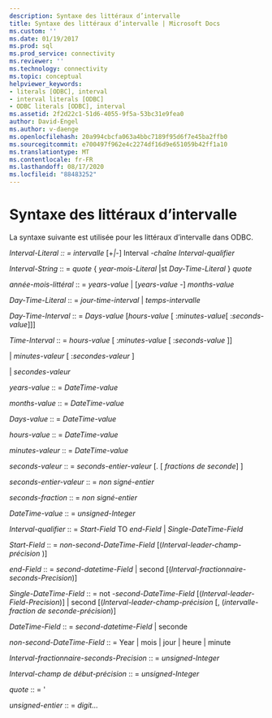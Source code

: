 ```yaml
---
description: Syntaxe des littéraux d’intervalle
title: Syntaxe des littéraux d’intervalle | Microsoft Docs
ms.custom: ''
ms.date: 01/19/2017
ms.prod: sql
ms.prod_service: connectivity
ms.reviewer: ''
ms.technology: connectivity
ms.topic: conceptual
helpviewer_keywords:
- literals [ODBC], interval
- interval literals [ODBC]
- ODBC literals [ODBC], interval
ms.assetid: 2f2d22c1-51d6-4055-9f5a-53bc31e9fea0
author: David-Engel
ms.author: v-daenge
ms.openlocfilehash: 20a994cbcfa063a4bbc7189f95d6f7e45ba2ffb0
ms.sourcegitcommit: e700497f962e4c2274df16d9e651059b42ff1a10
ms.translationtype: MT
ms.contentlocale: fr-FR
ms.lasthandoff: 08/17/2020
ms.locfileid: "88483252"
---
```

# <a name="interval-literal-syntax"></a>Syntaxe des littéraux d’intervalle
La syntaxe suivante est utilisée pour les littéraux d’intervalle dans ODBC.  
  
 *Interval-Literal :: = intervalle* [+*&#124;*-] Interval *-chaîne Interval-qualifier*  
  
 *Interval-String* :: = *quote* { *year-mois-Literal* &#124;st *Day-Time-Literal* } *quote*  
  
 *année-mois-littéral* :: = *years-value* &#124; [*years-value* -] *months-value*  
  
 *Day-Time-Literal* :: = *jour-time-interval* &#124; *temps-intervalle*  
  
 *Day-Time-Interval* :: = *Days-value* [*hours-value* [ :*minutes-value*[ :*seconds-value*]]]  
  
 *Time-Interval* :: = *hours-value* [ :*minutes-value* [ :*seconds-value* ]]  
  
 &#124; *minutes-valeur* [ :*secondes-valeur* ]  
  
 &#124; *secondes-valeur*  
  
 *years-value* :: = *DateTime-value*  
  
 *months-value* :: = *DateTime-value*  
  
 *Days-value* :: = *DateTime-value*  
  
 *hours-value* :: = *DateTime-value*  
  
 *minutes-valeur* :: = *DateTime-value*  
  
 *seconds-valeur* :: = *seconds-entier-valeur* [. [ *fractions de seconde*] ]  
  
 *seconds-entier-valeur* :: = *non signé-entier*  
  
 *seconds-fraction* :: = *non signé-entier*  
  
 *DateTime-value* :: = *unsigned-Integer*  
  
 *Interval-qualifier* :: = *Start-Field* TO *end-Field* &#124; *Single-DateTime-Field*  
  
 *Start-Field* :: = *non-second-DateTime-Field* [(*Interval-leader-champ-précision* )]  
  
 *end-Field* :: = *second-datetime-Field* &#124; second [(*Interval-fractionnaire-seconds-Precision*)]  
  
 *Single-DateTime-Field* :: = not *-second-DateTime-Field* [(*Interval-leader-Field-Precision*)] &#124; second [(*Interval-leader-champ-précision* [, (*intervalle-fraction de seconde-précision*)]  
  
 *DateTime-Field* :: = *second-datetime-Field* &#124; seconde  
  
 *non-second-DateTime-Field* :: = Year &#124; mois &#124; jour &#124; heure &#124; minute  
  
 *Interval-fractionnaire-seconds-Precision* :: = *unsigned-Integer*  
  
 *Interval-champ de début-précision* :: = *unsigned-Integer*  
  
 *quote* :: = '  
  
 *unsigned-entier* :: = *digit...*
